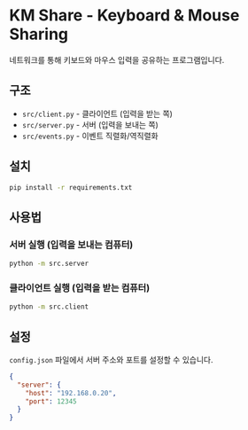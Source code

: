 # KM Share - Keyboard & Mouse Sharing

네트워크를 통해 키보드와 마우스 입력을 공유하는 프로그램입니다.

## 구조

- `src/client.py` - 클라이언트 (입력을 받는 쪽)
- `src/server.py` - 서버 (입력을 보내는 쪽)
- `src/events.py` - 이벤트 직렬화/역직렬화

## 설치

```bash
pip install -r requirements.txt
```

## 사용법

### 서버 실행 (입력을 보내는 컴퓨터)
```bash
python -m src.server
```

### 클라이언트 실행 (입력을 받는 컴퓨터)
```bash
python -m src.client
```

## 설정

`config.json` 파일에서 서버 주소와 포트를 설정할 수 있습니다.

```json
{
  "server": {
    "host": "192.168.0.20",
    "port": 12345
  }
}
```
